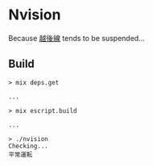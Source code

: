# Nvision

Because [越後線](https://ja.wikipedia.org/wiki/%E8%B6%8A%E5%BE%8C%E7%B7%9A) tends to be suspended...

## Build

```
> mix deps.get

...

> mix escript.build

...

> ./nvision
Checking...
平常運転
```
